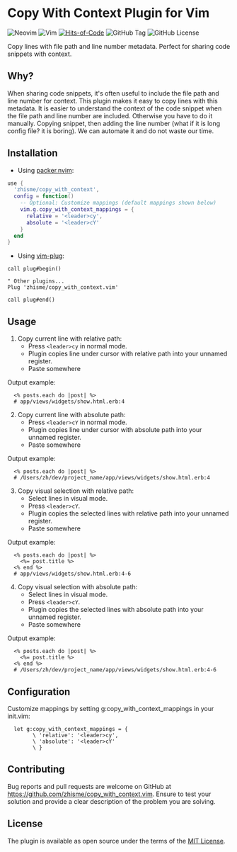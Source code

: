 # Copy With Context Plugin for Vim
![Neovim](https://img.shields.io/badge/NeoVim-%2357A143.svg?&style=for-the-badge&logo=neovim&logoColor=white)
![Vim](https://img.shields.io/badge/VIM-%2311AB00.svg?style=for-the-badge&logo=vim&logoColor=white)
[![Hits-of-Code](https://hitsofcode.com/github/zhisme/copy_with_context.vim)](https://hitsofcode.com/github/zhisme/copy_with_context.vim/view)
![GitHub Tag](https://img.shields.io/github/v/tag/zhisme/copy_with_context.vim)
![GitHub License](https://img.shields.io/github/license/zhisme/copy_with_context.vim)

Copy lines with file path and line number metadata. Perfect for sharing code snippets with context.

## Why?

When sharing code snippets, it's often useful to include the file path and line number for context. This plugin makes it easy to copy lines with this metadata. It is easier to understand the context of the code snippet when the file path and line number are included. Otherwise you have to do it manually. Copying snippet, then adding the line number (what if it is long config file? it is boring). We can automate it and do not waste our time.

## Installation

- Using [packer.nvim](https://github.com/wbthomason/packer.nvim):

```lua
use {
  'zhisme/copy_with_context',
  config = function()
    -- Optional: Customize mappings (default mappings shown below)
    vim.g.copy_with_context_mappings = {
      relative = '<leader>cy',
      absolute = '<leader>cY'
    }
  end
}
```

- Using [vim-plug](https://github.com/junegunn/vim-plug):

```vim
call plug#begin()

" Other plugins...
Plug 'zhisme/copy_with_context.vim'

call plug#end()
```

## Usage

1. Copy current line with relative path:
   - Press `<leader>cy` in normal mode.
   - Plugin copies line under cursor with relative path into your unnamed register.
   - Paste somewhere

Output example:
```
  <% posts.each do |post| %>
  # app/views/widgets/show.html.erb:4
```

2. Copy current line with absolute path:
   - Press `<leader>cY` in normal mode.
   - Plugin copies line under cursor with absolute path into your unnamed register.
   - Paste somewhere

Output example:
```
  <% posts.each do |post| %>
  # /Users/zh/dev/project_name/app/views/widgets/show.html.erb:4
```

3. Copy visual selection with relative path:
   - Select lines in visual mode.
   - Press `<leader>cY`.
   - Plugin copies the selected lines with relative path into your unnamed register.
   - Paste somewhere

Output example:
```
  <% posts.each do |post| %>
    <%= post.title %>
  <% end %>
  # app/views/widgets/show.html.erb:4-6
```

4. Copy visual selection with absolute path:
   - Select lines in visual mode.
   - Press `<leader>cY`.
   - Plugin copies the selected lines with absolute path into your unnamed register.
   - Paste somewhere

Output example:
```
  <% posts.each do |post| %>
    <%= post.title %>
  <% end %>
  # /Users/zh/dev/project_name/app/views/widgets/show.html.erb:4-6
```

## Configuration

Customize mappings by setting g:copy_with_context_mappings in your init.vim:

```vim
  let g:copy_with_context_mappings = {
        \ 'relative': '<leader>cy',
        \ 'absolute': '<leader>cY'
        \ }
```

## Contributing
Bug reports and pull requests are welcome on GitHub at https://github.com/zhisme/copy_with_context.vim. Ensure to test your solution and provide a clear description of the problem you are solving.

## License
The plugin is available as open source under the terms of the [MIT License](https://opensource.org/licenses/MIT).


